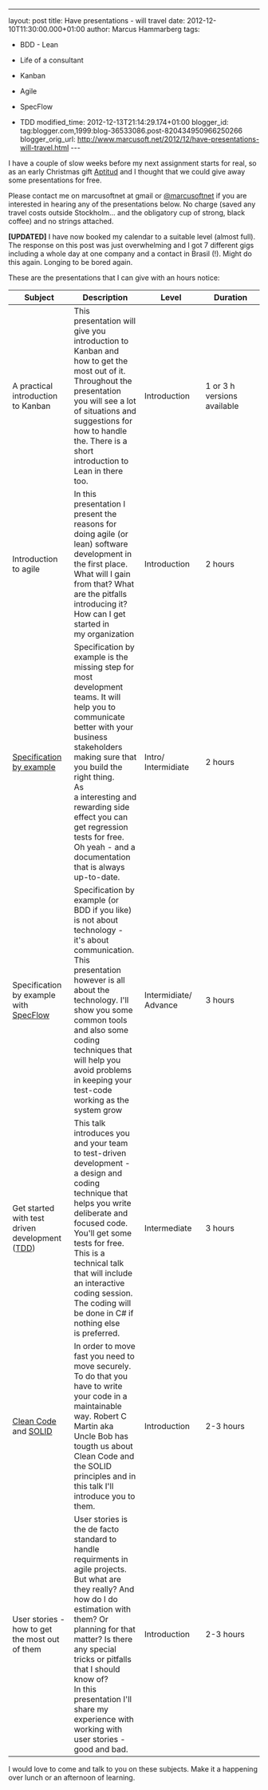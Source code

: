 ---
layout: post
title: Have presentations - will travel
date: 2012-12-10T11:30:00.000+01:00
author: Marcus Hammarberg
tags:
  - BDD -
Lean
  - Life of a consultant

  - Kanban
  - Agile
  - SpecFlow
  - TDD
modified_time: 2012-12-13T21:14:29.174+01:00
blogger_id: tag:blogger.com,1999:blog-36533086.post-820434950966250266
blogger_orig_url: http://www.marcusoft.net/2012/12/have-presentations-will-travel.html ---

<div dir="ltr" style="text-align: left;" trbidi="on">

I have a couple of slow weeks before my next assignment starts for real,
so as an early Christmas gift
<a href="http://www.aptitud.se/" target="_blank">Aptitud</a> and I
thought that we could give away some presentations for free.

Please contact me on marcusoftnet at gmail or
<a href="http://www.twitter.com/marcusoftnet"
target="_blank">@marcusoftnet</a> if you are interested in hearing any
of the presentations below. No charge (saved any travel costs outside
Stockholm... and the obligatory cup of strong, black coffee) and no
strings attached.

**\[UPDATED\]** I have now booked my calendar to a suitable level
(almost full). The response on this post was just overwhelming and I got
7 different gigs including a whole day at one company and a contact in
Brasil (!). Might do this again. Longing to be bored again.

These are the presentations that I can give with
an hours notice:


<table data-border="1">
<colgroup>
<col style="width: 25%" />
<col style="width: 25%" />
<col style="width: 25%" />
<col style="width: 25%" />
</colgroup>
<thead>
<tr class="header">
<th width="120">Subject</th>
<th>Description</th>
<th>Level</th>
<th>Duration</th>
</tr>
</thead>
<tbody>
<tr class="odd">
<td>A practical introduction to Kanban</td>
<td>This presentation will give you introduction to Kanban and how to
get the most out of it. Throughout the presentation you will see a lot
of situations and suggestions for how to handle the. There is a short
introduction to Lean in there too.</td>
<td>Introduction</td>
<td>1 or 3 h versions available</td>
</tr>
<tr class="even">
<td>Introduction to agile</td>
<td>In this presentation I present the reasons for doing agile (or lean)
software development in the first place. What will I gain from that?
What are the pitfalls introducing it? How can I get started in
my organization</td>
<td>Introduction</td>
<td>2 hours</td>
</tr>
<tr class="odd">
<td><a href="http://specificationbyexample.com/"
target="_blank">Specification by example</a></td>
<td>Specification by example is the missing step for most development
teams. It will help you to communicate better with your business
stakeholders making sure that you build the right thing.<br />
As a interesting and rewarding side effect you can get regression tests
for free. Oh yeah - and a documentation that is always up-to-date. </td>
<td>Intro/<br />
Intermidiate</td>
<td>2 hours</td>
</tr>
<tr class="even">
<td>Specification by example with <a
href="http://www.specflow.org/specflownew/"
target="_blank">SpecFlow</a></td>
<td>Specification by example (or BDD if you like) is not about
technology - it's about communication.<br />
This presentation however is all about the technology. I'll show you
some common tools and also some coding techniques that will help you
avoid problems in keeping your test-code working as the system grow</td>
<td>Intermidiate/<br />
Advance</td>
<td>3 hours</td>
</tr>
<tr class="odd">
<td>Get started with test driven development (<a
href="http://en.wikipedia.org/wiki/Test-driven_development"
target="_blank">TDD</a>)</td>
<td>This talk introduces you and your team to test-driven development -
a design and coding technique that helps you write deliberate and
focused code. You'll get some tests for free.<br />
This is a technical talk that will include an interactive coding
session. The coding will be done in C# if nothing else
is preferred. </td>
<td>Intermediate</td>
<td>3 hours</td>
</tr>
<tr class="even">
<td><a href="http://www.cleancoders.com/" target="_blank">Clean Code</a>
and <a
href="http://en.wikipedia.org/wiki/SOLID_(object-oriented_design)"
target="_blank">SOLID</a></td>
<td>In order to move fast you need to move securely. To do that you have
to write your code in a maintainable way. Robert C Martin aka Uncle Bob
has tougth us about Clean Code and the SOLID principles and in this talk
I'll introduce you to them.</td>
<td>Introduction</td>
<td>2-3 hours</td>
</tr>
<tr class="odd">
<td>User stories - how to get the most out of them</td>
<td>User stories is the de facto standard to handle requirments in agile
projects. But what are they really? And how do I do estimation with
them? Or planning for that matter? Is there any special tricks or
pitfalls that I should know of?<br />
In this presentation I'll share my experience with working with user
stories - good and bad. </td>
<td>Introduction</td>
<td>2-3 hours</td>
</tr>
</tbody>
</table>

<div>


I would love to come and talk to you on these subjects. Make it a
happening over lunch or an afternoon of learning.  

</div>

</div>
